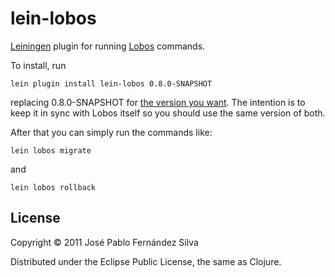 # lein-lobos

[Leiningen](https://github.com/technomancy/leiningen) plugin for running
[Lobos](http://budu.github.com/lobos/) commands.

To install, run

```shell
lein plugin install lein-lobos 0.8.0-SNAPSHOT
```

replacing 0.8.0-SNAPSHOT for [the version you
want](http://clojars.org/lein-lobos). The intention is to keep it in sync with
Lobos itself so you should use the same version of both.

After that you can simply run the commands like:

```shell
lein lobos migrate
```

and

```shell
lein lobos rollback
```

## License

Copyright © 2011 José Pablo Fernández Silva

Distributed under the Eclipse Public License, the same as Clojure.
